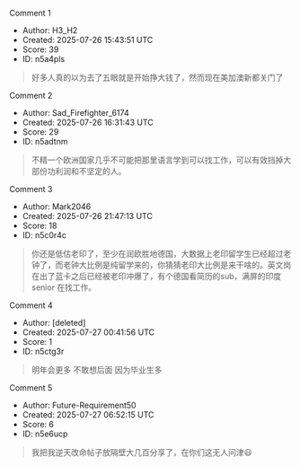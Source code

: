 Comment 1

- Author: H3_H2
- Created: 2025-07-26 15:43:51 UTC
- Score: 39
- ID: n5a4pls

> 好多人真的以为去了五眼就是开始挣大钱了，然而现在美加澳新都关门了

Comment 2

- Author: Sad_Firefighter_6174
- Created: 2025-07-26 16:31:43 UTC
- Score: 29
- ID: n5adtnm

> 不精一个欧洲国家几乎不可能把那里语言学到可以找工作，可以有效挡掉大部份功利润和不坚定的人。

Comment 3

- Author: Mark2046
- Created: 2025-07-26 21:47:13 UTC
- Score: 18
- ID: n5c0r4c

> 你还是低估老印了，至少在润欧胜地德国，大数据上老印留学生已经超过老钟了，而老钟大比例是纯留学来的，你猜猜老印大比例是来干啥的。英文岗在出了蓝卡之后已经被老印冲爆了，有个德国看简历的sub，满屏的印度 senior 在找工作。

Comment 4

- Author: [deleted]
- Created: 2025-07-27 00:41:56 UTC
- Score: 1
- ID: n5ctg3r

> 明年会更多 不敢想后面 因为毕业生多

Comment 5

- Author: Future-Requirement50
- Created: 2025-07-27 06:52:15 UTC
- Score: 6
- ID: n5e6ucp

> 我把我逆天改命帖子放隔壁大几百分享了，在你们这无人问津😃
